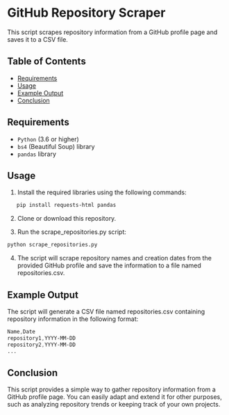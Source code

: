 # GitHub Repository Scraper

This script scrapes repository information from a GitHub profile page and saves it to a CSV file.

## Table of Contents

- [Requirements](#requirements)
- [Usage](#usage)
- [Example Output](#example-output)
- [Conclusion](#conclusion)

## Requirements

- `Python` (3.6 or higher)
- `bs4` (Beautiful Soup) library
- `pandas` library
## Usage

1. Install the required libraries using the following commands:

```sh
   pip install requests-html pandas
```
2. Clone or download this repository.

3. Run the scrape_repositories.py script:
```sh
python scrape_repositories.py
```

4. The script will scrape repository names and creation dates from the provided GitHub profile and save the information to a file named repositories.csv.

## Example Output

The script will generate a CSV file named repositories.csv containing repository information in the following format:

``` css
Name,Date
repository1,YYYY-MM-DD
repository2,YYYY-MM-DD
...

```

## Conclusion
This script provides a simple way to gather repository information from a GitHub profile page. You can easily adapt and extend it for other purposes, such as analyzing repository trends or keeping track of your own projects.